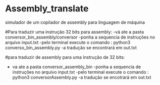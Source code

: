 # Assembly_translate
simulador de um copilador de assembly para linguagem de máquina

#Para traduzir uma instrução 32 bits para assembly:
  -vá ate a pasta conversor_bin_assembly/conversor
  -ponha a sequencia de instruções no arquivo input.txt
  -pelo terminal  execute o comando : python3 converso_bin_assembly.py
  -a tradução se encontrará em out.txt
 
#para traduzir de assembly para uma instrução de 32 bits:
 - va ate a pasta conversor_assembly_bin
 -ponha a sequencia de instruções no arquivo input.txt
 -pelo terminal  execute o comando : python3 conversorAssembly.py
 -a tradução se encotrará em out.txt
